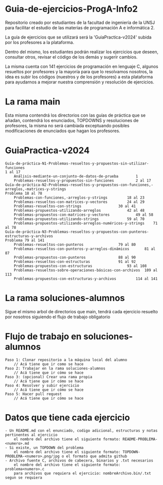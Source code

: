 # Guia-de-ejercicios-ProgA-Info2

Repositorio creado por estudiantes de la facultad de ingeniería de la UNSJ para facilitar el estudio de las materias de programación A e informática 2.

La guía de ejercicios que se utilizará será la 'GuiaPractica-v2024' subida por los profesores a la plataforma.

Dentro del mismo, los estudiantes podrán realizar los ejercicios que deseen, consultar otros, revisar el código de los demás y sugerir cambios.

La misma cuenta con 141 ejercicios de programación en lenguaje C, algunos resueltos por profesores y la mayoría para que lo resolvamos nosotros, la idea es subir los códigos (nuestros y de los profesores) a esta plataforma para ayudarnos a mejorar nuestra comprensión y resolución de ejercicios.

# La rama main
Esta misma contendrá los directorios con las guías de práctica que se añadan, contendrá los enunciados, TOPDOWNS y resoluciones de profesores, la misma no será cambiada exceptuando posibles modificaciones de enunciados que hagan los profesores.

# GuiaPractica-v2024
	Guía-de-práctica-N1-Problemas-resueltos-y-propuestos-sin-utilizar-funciones
	1 al 17
		Análisis-mediante-un-conjunto-de-datos-de-prueba		1
		Problemas-resueltos-y-propuestos-sin-funciones			2 al 17
	Guía-de-práctica-N2-Problemas-resueltos-y-propuestos-con-funciones,-arreglos,-matrices-y-strings
	Problema 18 al 78
		Problemas-con-funciones,-arreglos-y-strings			18 al 23
		Problemas-resueltos-con-matrices-y-vectores			24 al 29
		Problemas-resueltos-con-strings					30 al 41
		Problemas-propuestos-utilizando-arreglos			42 al 48
		Problemas-propuestos-con-matrices-y-vectores			49 al 58
		Problemas-propuestos-utilizando-strings				59 al 70
		Problemas-propuestos-utilizando-arreglos-numéricos-y-strings	71 al 78
	Guía-de-práctica-N3-Problemas-resueltos-y-propuestos-con-punteros-estructuras-y-archivos
	Problema 79 al 141
		Problemas-resueltos-con-punteros				79 al 80
		Problemas-resueltos-con-punteros-y-arreglos-dinámicos		81 al 87
		Problemas-propuestos-con-punteros				88 al 90
		Problemas-resueltos-con-estructuras				91 al 92
		Problemas-propuestos-con-estructuras				93 al 108
		Problemas-resueltos-sobre-operaciones-básicas-con-archivos	109 al 113
		Problemas-propuestos-con-estructuras-y-archivos			114 al 141

# La rama soluciones-alumnos
Sigue el mismo arbol de directorios que main, tendrá cada ejercicio resuelto por nosotros siguiendo el flujo de trabajo obligatorio

# Flujo de trabajo en soluciones-alumnos
	Paso 1: Clonar repositorio a la máquina local del alumno
		// Acá tiene que ir como se hace
	Paso 2: Trabajar en la rama soluciones-alumnos
		// Acá tiene que ir cómo se hace
	Paso 3: (opcional) Crear una rama propia
		// Acá tiene que ir cómo se hace
	Paso 4: Resolver y subir ejercicio
		// Acá tiene que ir cómo se hace
	Paso 5: Hacer pull request
		// Acá tiene que ir cómo se hace
# Datos que tiene cada ejercicio
	- Un README.md con el enunciado, codigo adicional, estructuras y notas pertinentes al ejercicio
 		el nombre del archivo tiene el siguiente formato: README-PROBLEMA-<numero>.md
 	- Si existe, un TOPDOWN del problema
  		el nombre del archivo tiene el siguiente formato: TOPDOWN-PROBLEMA-<numero>.png/jpg o el formato que admita github
  	- Archivo fuente C, archivos de cabecera, binarios y .txt necesarios
   		el nombre del archivo tiene el siguiente formato: problema<numero>.c
     	para archivos que requiera el ejercicio: nombreArchivo.bin/.txt segun se requiera
